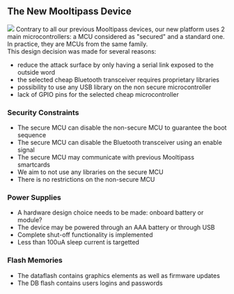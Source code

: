 ## [](#header-2)The New Mooltipass Device
![](https://github.com/mooltipass/minible/blob/gh-pages/images/minible_highlevel.png?raw=true)
Contrary to all our previous Mooltipass devices, our new platform uses 2 main microcontrollers: a MCU considered as "secured" and a standard one. In practice, they are MCUs from the same family.    
This design decision was made for several reasons:  
- reduce the attack surface by only having a serial link exposed to the outside word
- the selected cheap Bluetooth transceiver requires proprietary libraries
- possibility to use any USB library on the non secure microcontroller
- lack of GPIO pins for the selected cheap microcontroller  
  
### [](#header-3)Security Constraints
- The secure MCU can disable the non-secure MCU to guarantee the boot sequence
- The secure MCU can disable the Bluetooth transceiver using an enable signal
- The secure MCU may communicate with previous Mooltipass smartcards
- We aim to not use any libraries on the secure MCU
- There is no restrictions on the non-secure MCU

### [](#header-3)Power Supplies
- A hardware design choice needs to be made: onboard battery or module?
- The device may be powered through an AAA battery or through USB
- Complete shut-off functionality is implemented
- Less than 100uA sleep current is targetted

### [](#header-3)Flash Memories
- The dataflash contains graphics elements as well as firmware updates
- The DB flash contains users logins and passwords
